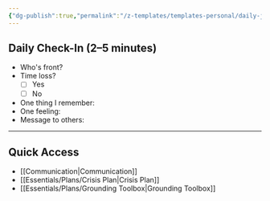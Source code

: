 ```yaml
---
{"dg-publish":true,"permalink":"/z-templates/templates-personal/daily-journal-low-effort-date/","noteIcon":""}
---
```


## Daily Check-In (2–5 minutes)
- Who's front?
- Time loss? 
	-  [ ] Yes 
	-  [ ] No
- One thing I remember:
- One feeling:
- Message to others:

---

## Quick Access
- [[Communication\|Communication]]
- [[Essentials/Plans/Crisis Plan\|Crisis Plan]]
- [[Essentials/Plans/Grounding Toolbox\|Grounding Toolbox]]
